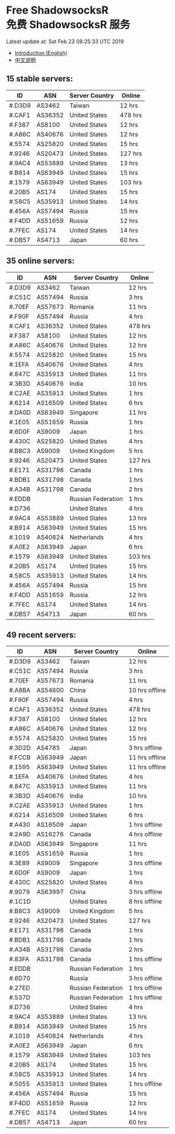 # Free ShadowsocksR<br>免费 ShadowsocksR 服务

Latest update at: Sat Feb 23 08:25:33 UTC 2019

- [Introduction (English)](https://vision-network.readthedocs.io/en/latest/autossr/autossr.html)
- [中文说明](https://vision-network.readthedocs.io/zh_CN/latest/autossr/autossr.html)


## 15 stable servers:

| ID | ASN | Server Country | Online |
| ------ | ------ | ------ | ------ |
| #.D3D9 | AS3462 | Taiwan | 12 hrs |
| #.CAF1 | AS36352 | United States | 478 hrs |
| #.F387 | AS8100 | United States | 12 hrs |
| #.A86C | AS40676 | United States | 12 hrs |
| #.5574 | AS25820 | United States | 15 hrs |
| #.9246 | AS20473 | United States | 127 hrs |
| #.9AC4 | AS53889 | United States | 13 hrs |
| #.B914 | AS63949 | United States | 15 hrs |
| #.1579 | AS63949 | United States | 103 hrs |
| #.20B5 | AS174 | United States | 15 hrs |
| #.58C5 | AS35913 | United States | 14 hrs |
| #.456A | AS57494 | Russia | 15 hrs |
| #.F4DD | AS51659 | Russia | 12 hrs |
| #.7FEC | AS174 | United States | 14 hrs |
| #.DB57 | AS4713 | Japan | 60 hrs |

## 35 online servers:

| ID | ASN | Server Country | Online |
| ------ | ------ | ------ | ------ |
| #.D3D9 | AS3462 | Taiwan | 12 hrs |
| #.C51C | AS57494 | Russia | 3 hrs |
| #.70EF | AS57673 | Romania | 11 hrs |
| #.F90F | AS57494 | Russia | 4 hrs |
| #.CAF1 | AS36352 | United States | 478 hrs |
| #.F387 | AS8100 | United States | 12 hrs |
| #.A86C | AS40676 | United States | 12 hrs |
| #.5574 | AS25820 | United States | 15 hrs |
| #.1EFA | AS40676 | United States | 4 hrs |
| #.847C | AS35913 | United States | 11 hrs |
| #.3B3D | AS40676 | India | 10 hrs |
| #.C2AE | AS35913 | United States | 1 hrs |
| #.6214 | AS16509 | United States | 6 hrs |
| #.DA0D | AS63949 | Singapore | 11 hrs |
| #.1E05 | AS51659 | Russia | 1 hrs |
| #.6D0F | AS9009 | Japan | 1 hrs |
| #.430C | AS25820 | United States | 4 hrs |
| #.B8C3 | AS9009 | United Kingdom | 5 hrs |
| #.9246 | AS20473 | United States | 127 hrs |
| #.E171 | AS31798 | Canada | 1 hrs |
| #.BDB1 | AS31798 | Canada | 1 hrs |
| #.A34B | AS31798 | Canada | 2 hrs |
| #.EDDB |  | Russian Federation | 1 hrs |
| #.D736 |  | United States | 4 hrs |
| #.9AC4 | AS53889 | United States | 13 hrs |
| #.B914 | AS63949 | United States | 15 hrs |
| #.1019 | AS40824 | Netherlands | 4 hrs |
| #.A0E2 | AS63949 | Japan | 6 hrs |
| #.1579 | AS63949 | United States | 103 hrs |
| #.20B5 | AS174 | United States | 15 hrs |
| #.58C5 | AS35913 | United States | 14 hrs |
| #.456A | AS57494 | Russia | 15 hrs |
| #.F4DD | AS51659 | Russia | 12 hrs |
| #.7FEC | AS174 | United States | 14 hrs |
| #.DB57 | AS4713 | Japan | 60 hrs |

## 49 recent servers:

| ID | ASN | Server Country | Online |
| ------ | ------ | ------ | ------ |
| #.D3D9 | AS3462 | Taiwan | 12 hrs |
| #.C51C | AS57494 | Russia | 3 hrs |
| #.70EF | AS57673 | Romania | 11 hrs |
| #.A8BA | AS54600 | China | 10 hrs offline |
| #.F90F | AS57494 | Russia | 4 hrs |
| #.CAF1 | AS36352 | United States | 478 hrs |
| #.F387 | AS8100 | United States | 12 hrs |
| #.A86C | AS40676 | United States | 12 hrs |
| #.5574 | AS25820 | United States | 15 hrs |
| #.3D2D | AS4785 | Japan | 3 hrs offline |
| #.FCCB | AS63949 | Japan | 11 hrs offline |
| #.1595 | AS63949 | United States | 11 hrs offline |
| #.1EFA | AS40676 | United States | 4 hrs |
| #.847C | AS35913 | United States | 11 hrs |
| #.3B3D | AS40676 | India | 10 hrs |
| #.C2AE | AS35913 | United States | 1 hrs |
| #.6214 | AS16509 | United States | 6 hrs |
| #.A430 | AS16509 | Japan | 1 hrs offline |
| #.2A9D | AS16276 | Canada | 4 hrs offline |
| #.DA0D | AS63949 | Singapore | 11 hrs |
| #.1E05 | AS51659 | Russia | 1 hrs |
| #.3E89 | AS9009 | Singapore | 3 hrs offline |
| #.6D0F | AS9009 | Japan | 1 hrs |
| #.430C | AS25820 | United States | 4 hrs |
| #.9079 | AS63997 | China | 3 hrs offline |
| #.1C1D |  | United States | 8 hrs offline |
| #.B8C3 | AS9009 | United Kingdom | 5 hrs |
| #.9246 | AS20473 | United States | 127 hrs |
| #.E171 | AS31798 | Canada | 1 hrs |
| #.BDB1 | AS31798 | Canada | 1 hrs |
| #.A34B | AS31798 | Canada | 2 hrs |
| #.83FA | AS31798 | Canada | 1 hrs offline |
| #.EDDB |  | Russian Federation | 1 hrs |
| #.6D70 |  | Russia | 3 hrs offline |
| #.27ED |  | Russian Federation | 1 hrs offline |
| #.537D |  | Russian Federation | 1 hrs offline |
| #.D736 |  | United States | 4 hrs |
| #.9AC4 | AS53889 | United States | 13 hrs |
| #.B914 | AS63949 | United States | 15 hrs |
| #.1019 | AS40824 | Netherlands | 4 hrs |
| #.A0E2 | AS63949 | Japan | 6 hrs |
| #.1579 | AS63949 | United States | 103 hrs |
| #.20B5 | AS174 | United States | 15 hrs |
| #.58C5 | AS35913 | United States | 14 hrs |
| #.5055 | AS35913 | United States | 1 hrs offline |
| #.456A | AS57494 | Russia | 15 hrs |
| #.F4DD | AS51659 | Russia | 12 hrs |
| #.7FEC | AS174 | United States | 14 hrs |
| #.DB57 | AS4713 | Japan | 60 hrs |


